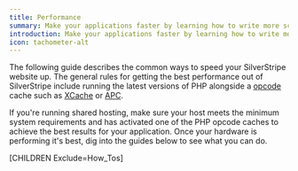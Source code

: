 ```yaml
---
title: Performance
summary: Make your applications faster by learning how to write more scalable code and ways to cache your important information.
introduction: Make your applications faster by learning how to write more scalable code and ways to cache your important information.
icon: tachometer-alt
---
```

The following guide describes the common ways to speed your SilverStripe website up. The general rules for getting 
the best performance out of SilverStripe include running the latest versions of PHP alongside a 
[opcode](http://en.wikipedia.org/wiki/Opcode) cache such as [XCache](http://xcache.lighttpd.net/) or 
[APC](http://nz2.php.net/manual/en/intro.apc.php).

If you're running shared hosting, make sure your host meets the minimum system requirements and has activated one of the
PHP opcode caches to achieve the best results for your application. Once your hardware is performing it's best, dig 
into the guides below to see what you can do. 

[CHILDREN Exclude=How_Tos]